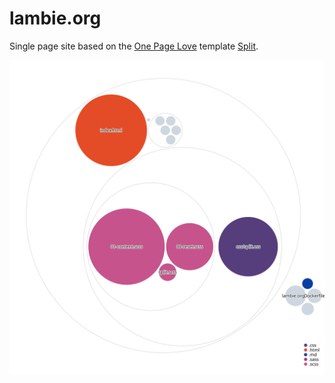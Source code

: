 # lambie.org

Single page site based on the [One Page Love](https://onepagelove.com) template [Split](https://onepagelove.com/split).

![Visualization of this repo](./diagram.svg)
